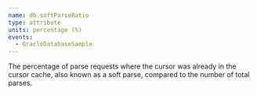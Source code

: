 ```yaml
---
name: db.softParseRatio
type: attribute
units: percentage (%)
events:
  - OracleDatabaseSample
---
```


The percentage of parse requests where the cursor was already in the cursor cache, also known as a soft parse, compared to the number of total parses.